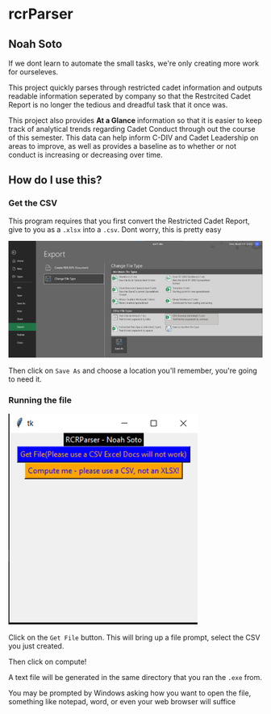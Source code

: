 # rcrParser 
## Noah Soto

If we dont learn to automate the small tasks, we're only creating more work for ourseleves.

This project quickly parses through restricted cadet information and outputs readable information seperated by company so that the Restrcited Cadet Report is no longer the tedious and dreadful task that it once was.

This project also provides <b> At a Glance </b> information so that it is easier to keep track of analytical trends regarding Cadet Conduct through out the course of this semester.  This data can help inform C-DIV and Cadet Leadership on areas to improve, as well as provides a baseline as to whether or not conduct is increasing or decreasing over time.

## How do I use this?

### Get the CSV

This program requires that you first convert the Restricted Cadet Report, give to you as a `.xlsx` into a `.csv`.  Dont worry, this is pretty easy

![image](cvshowto.png)

Then click on `Save As` and choose a location you'll remember, you're going to need it.


### Running the file

![image](guipic.png)

Click on the `Get File` button.  This will bring up a file prompt, select the CSV you just created.

Then click on compute!


A text file will be generated in the same directory that you ran the `.exe` from.  

You may be prompted by Windows asking how you want to open the file, something like notepad, word, or even your web browser will suffice 
